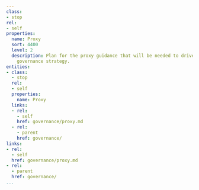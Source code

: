 ```yaml
---
class:
- stop
rel:
- self
properties:
  name: Proxy
  sort: 4400
  level: 2
  description: Plan for the proxy guidance that will be needed to drive a wider service
    governance strategy.
entities:
- class:
  - stop
  rel:
  - self
  properties:
    name: Proxy
  links:
  - rel:
    - self
    href: governance/proxy.md
  - rel:
    - parent
    href: governance/
links:
- rel:
  - self
  href: governance/proxy.md
- rel:
  - parent
  href: governance/
...
```

